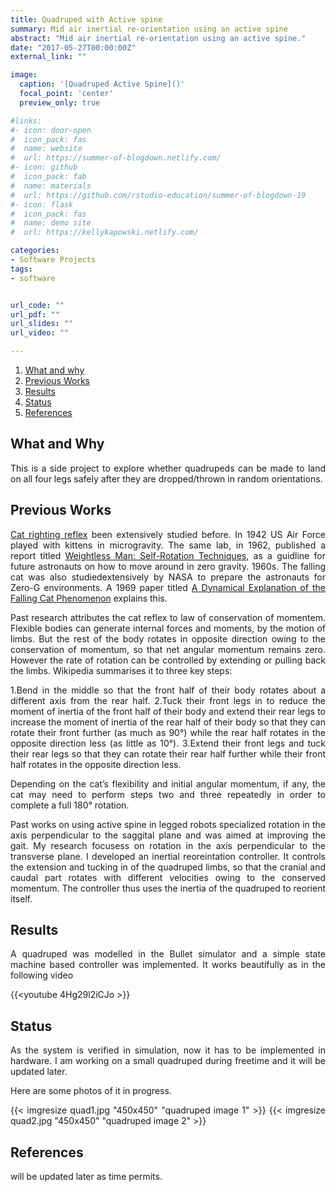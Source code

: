 ```yaml
---
title: Quadruped with Active spine
summary: Mid air inertial re-orientation using an active spine
abstract: "Mid air inertial re-orientation using an active spine."
date: "2017-05-27T00:00:00Z"
external_link: ""

image:
  caption: '[Quadruped Active Spine]()'
  focal_point: 'center'
  preview_only: true

#links:
#- icon: door-open
#  icon_pack: fas
#  name: website
#  url: https://summer-of-blogdown.netlify.com/
#- icon: github
#  icon_pack: fab
#  name: materials
#  url: https://github.com/rstudio-education/summer-of-blogdown-19
#- icon: flask
#  icon_pack: fas
#  name: demo site
#  url: https://kellykapowski.netlify.com/

categories:
- Software Projects
tags:
- software 


url_code: ""
url_pdf: ""
url_slides: ""
url_video: ""

---
```

<DIV align="justify">

1. [What and why](#what-and-why)
2. [Previous Works](#previous-works)
3. [Results](#results)
4. [Status](#status)
5. [References](#references)


## What and Why

This is a side project to explore whether quadrupeds can be made to land on all four legs safely after they are dropped/thrown in random orientations.

## Previous Works

[Cat righting reflex](https://en.wikipedia.org/wiki/Cat_righting_reflex) been extensively studied before. In 1942 US Air Force played with kittens in microgravity. The same lab, in 1962, published a report titled [Weightless Man: Self-Rotation Techniques](http://www.dtic.mil/dtic/tr/fulltext/u2/400354.pdf), as a guidline for future astronauts on how to move around in zero gravity. 1960s. The falling cat was also studiedextensively by NASA to prepare the astronauts for Zero-G environments. A 1969 paper titled [A Dynamical Explanation of the Falling Cat Phenomenon](http://www.sciencedirect.com/science/article/pii/0020768369900869) explains this.

Past research attributes the cat reflex to law of conservation of momentem. Flexible bodies can generate internal forces and moments, by the motion of limbs. But the rest of the body rotates in opposite direction owing to the conservation of momentum, so that net angular momentum remains zero. However the rate of rotation can be controlled by extending or pulling back the limbs. Wikipedia summarises it to three key steps:


1.Bend in the middle so that the front half of their body rotates about a different axis from the rear half.
2.Tuck their front legs in to reduce the moment of inertia of the front half of their body and extend their rear legs to increase the moment of inertia of the rear half of their body so that they can rotate their front further (as much as 90°) while the rear half rotates in the opposite direction less (as little as 10°).
3.Extend their front legs and tuck their rear legs so that they can rotate their rear half further while their front half rotates in the opposite direction less.

Depending on the cat’s flexibility and initial angular momentum, if any, the cat may need to perform steps two and three repeatedly in order to complete a full 180° rotation.

Past works on using active spine in legged robots specialized rotation in the axis perpendicular to the saggital plane and was aimed at improving the gait. My research focusess on rotation in the axis perpendicular to the transverse plane. I developed an inertial reoreintation controller. It controls the extension and tucking in of the quadruped limbs, so that the cranial and caudal part rotates with different velocities owing to the conserved momentum. The controller thus uses the inertia of the quadruped to reorient itself.


## Results

A quadruped was modelled in the Bullet simulator and a simple state machine based controller was implemented. It works beautifully as in the following video

{{<youtube 4Hg29l2iCJo >}}

## Status

As the system is verified in simulation, now it has to be implemented in hardware. 
I am working on a small quadruped during freetime and it will be updated later.

Here are some photos of it in progress.

{{< imgresize quad1.jpg "450x450" "quadruped image 1" >}}
{{< imgresize quad2.jpg "450x450" "quadruped image 2" >}}


## References

will be updated later as time permits.

</DIV>




